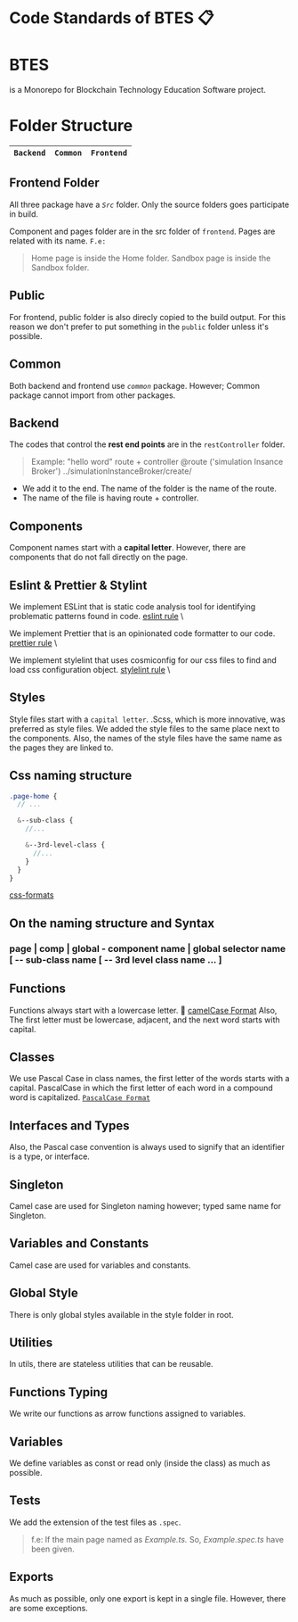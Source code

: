 #  Code Standards of BTES :clipboard: <h1> 

# BTES 
is a Monorepo for Blockchain Technology Education Software project.

# Folder Structure
| **`Backend`** | **`Common`** | **`Frontend`** |
|:-:|-|-|

## Frontend Folder
All three package have a  *`Src`* folder. Only the source folders goes participate in build.

Component and pages folder are in the src folder of `frontend`. Pages are related with its name. 
`F.e:`
 >Home page is inside the  Home folder. 
 >Sandbox page is inside the Sandbox folder. 

## Public 
For frontend, public folder is also direcly copied to the build output. 
For this reason we don't prefer to put something in the `public` folder unless it's possible.


## Common 
Both backend and frontend use *`common`* package. However; Common package cannot import from other packages. 


## Backend 
The codes that control the **rest end points** are in the ``restController`` folder.
> Example: "hello word" route + controller 
> @route ('simulation Insance Broker') ../simulationInstanceBroker/create/

* We add it to the end. The name of the folder is the name of the route.
* The name of the file is having route + controller.


## Components
Component names start with a **capital letter**. However, there are components that do not fall directly on the page.


 ## Eslint & Prettier & Stylint
 We implement ESLint that is static code analysis tool for identifying problematic patterns found in code.  [eslint rule](https://eslint.org/docs/rules/) \

 We implement Prettier that is an opinionated code formatter to our code. [prettier rule](https://prettier.io/docs/en/options.html) \ 

 We implement stylelint that uses cosmiconfig for our css files to find and load css configuration object. [stylelint rule](https://stylelint.io/user-guide/rules/list) \


## Styles
Style files start with a `capital letter`.
.Scss, which is more innovative, was preferred as style files.
We added the style files to the same place next to the components.
Also, the names of the style files have the same name as the pages they are linked to.

   ## Css naming structure 
```scss
.page-home {
  // ...

  &--sub-class {
    //...

    &--3rd-level-class {
      //...
    }
  }
}
 ```
[css-formats](https://github.com/ctisbtes/btes/pull/18)

 ## On the naming structure and Syntax

### page | comp | global - component name | global selector name [ -- sub-class name [ -- 3rd level class name ... ] 

## Functions
Functions always start with a lowercase letter.  :camel: [camelCase Format](https://eslint.org/docs/rules/camelcase)
Also, The first letter must be lowercase, adjacent, and the next word starts with capital.

## Classes
We use Pascal Case in class names, the first letter of the words starts with a capital. PascalCase in which the first letter of each word in a compound word is capitalized. [`PascalCase Format`](https://palantir.github.io/tslint/rules/class-name/)

## Interfaces and Types
Also, the Pascal case convention is always used to signify that an identifier is a type, or interface.

## Singleton 
Camel case are used for Singleton naming however; typed same name for Singleton.

## Variables and Constants
Camel case are used for variables and constants.

## Global Style
There is only global styles available in the style folder in root.

## Utilities
In utils, there are stateless utilities that can be reusable.

## Functions Typing
We write our functions as arrow functions assigned to variables. 

## Variables 
We define variables as const or read only (inside the class) as much as possible.

## Tests
We add the extension of the test files as `.spec`.
>f.e: If the main page named as *Example.ts.* So, *Example.spec.ts* have been given. 

## Exports
As much as possible, only one export is kept in a single file. However, there are some exceptions.
